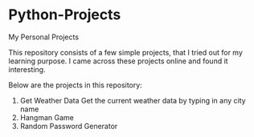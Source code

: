 # Python-Projects
My Personal Projects

This repository consists of a few simple projects, that I tried out for my learning purpose. I came across these projects online and found it interesting. 

Below are the projects in this repository:

1. Get Weather Data
Get the current weather data by typing in any city name
2. Hangman Game
3. Random Password Generator
